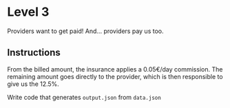 # Level 3

Providers want to get paid! And... providers pay us too.

## Instructions

From the billed amount, the insurance applies a 0.05€/day commission.
The remaining amount goes directly to the provider, which is then responsible to give us the 12.5%.

Write code that generates `output.json` from `data.json`
